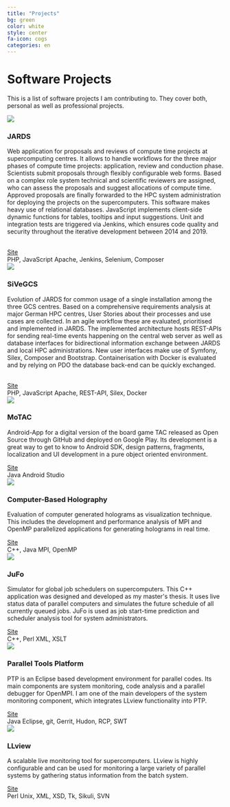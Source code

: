 ```yaml
---
title: "Projects"
bg: green
color: white
style: center
fa-icon: cogs
categories: en
---
```


# Software Projects
This is a list of software projects I am contributing to. They cover both, personal as well
as professional projects.

<div class="softwarelist">
<div class="swlogoBox">
<a target="_blank" href="https://application.fz-juelich.de/review">
	<img class="swlogo" src="../img/logos/jards.png"/>
</a>
</div>

<div class="swdescription">
<h3 id="jards">JARDS</h3>

Web application for proposals and reviews of compute time projects at supercomputing centres.
It allows to handle workflows for the three major phases of compute time projects: 
application, review and conduction phase.
Scientists submit proposals through flexibly configurable web forms. Based on a complex role system
technical and scientific reviewers are assigned, who can assess the proposals and suggest allocations
of compute time. Approved proposals are finally forwarded to the HPC system administration for 
deploying the projects on the supercomputers. This software makes heavy use of
relational databases. JavaScript implements client-side dynamic functions for tables, tooltips and 
input suggestions. Unit and integration tests are triggered via Jenkins, which ensures code
quality and security throughout the iterative development between 2014 and 2019.

<br/>
<div class="swlinkdiv"><a target="_blank" href="https://application.fz-juelich.de/review"><i class="fa fa-external-link-square"></i><span class="swsitelink">Site</span></a></div>
<span class="shortinfo"><i class="fa fa-code" title="Programming languages"></i> PHP, JavaScript</span>
<span class="shortinfo"><i class="fa fa-cogs" title="Tools"></i> Apache, Jenkins, Selenium, Composer</span>
</div>
</div>

<div class="softwarelist">
<div class="swlogoBox">
<a target="_blank" href="https://jards.gauss-centre.eu/gcshome">
	<img class="swlogo" src="../img/logos/sivegcs.png"/>
</a>
</div>

<div class="swdescription">
<h3 id="sivegcs">SiVeGCS</h3>

Evolution of JARDS for common usage of a single installation among the three GCS centres.
Based on a comprehensive requirements analysis at major German 
HPC centres, User Stories about their processes and use cases are collected. In an agile workflow
these are evaluated, prioritised and implemented in JARDS. The implemented architecture hosts
REST-APIs for sending real-time events happening on the central web server as well as database 
interfaces for bidirectional information exchange between JARDS and local HPC administrations.
New user interfaces make use of Symfony, Silex, Composer and Bootstrap. Containerisation with 
Docker is evaluated and by relying on PDO the database back-end can be quickly exchanged.

<br/>
<div class="swlinkdiv"><a target="_blank" href="https://jards.gauss-centre.eu/gcshome"><i class="fa fa-external-link-square"></i><span class="swsitelink">Site</span></a></div>
<span class="shortinfo"><i class="fa fa-code" title="Programmiersprachen"></i> PHP, JavaScript</span>
<span class="shortinfo"><i class="fa fa-cogs" title="Werkzeuge"></i> Apache, REST-API, Silex, Docker</span>
</div>
</div>

<div class="softwarelist">
<div class="swlogoBox">
<a target="_blank" href="https://play.google.com/store/apps/details?id=de.karbach.tac&hl=en">
	<img class="swlogo" src="../img/logos/motac.png"/>
</a>
</div>

<div class="swdescription">
<h3 id="motac">MoTAC</h3>

Android-App for a digital version of the board game TAC released as Open Source through GitHub
and deployed on Google Play.
Its development is a great way to get to know to Android SDK, design patterns, fragments,
localization and UI development in a pure object oriented environment. 
<br/>
<div class="swlinkdiv"><a target="_blank" href="https://play.google.com/store/apps/details?id=de.karbach.tac&hl=en"><i class="fa fa-external-link-square"></i><span class="swsitelink">Site</span></a></div>
<span class="shortinfo"><i class="fa fa-code" title="Programming languages"></i> Java</span>
<span class="shortinfo"><i class="fa fa-cogs" title="Tools"></i> Android Studio</span>
</div>
</div>

<div class="softwarelist">
<div class="swlogoBox">
<a target="_blank" href="http://hdl.handle.net/2128/5465">
	<img class="swlogo" src="../img/logos/holography.png"/>
</a>
</div>

<div class="swdescription">
<h3 id="holo">Computer-Based Holography</h3>

Evaluation of computer generated holograms as visualization technique.
This includes the development and performance analysis of MPI and OpenMP parallelized
applications for generating holograms in real time.
<br/>
<div class="swlinkdiv"><a target="_blank" href="http://hdl.handle.net/2128/5465"><i class="fa fa-external-link-square"></i><span class="swsitelink">Site</span></a></div>
<span class="shortinfo"><i class="fa fa-code" title="Programming languages"></i> C++, Java</span>
<span class="shortinfo"><i class="fa fa-cogs" title="Tools"></i> MPI, OpenMP</span>
</div>
</div>

<div class="softwarelist">
<div class="swlogoBox">
<a target="_blank" href="http://www.fz-juelich.de/ias/jsc/EN/Expertise/Support/Software/JuFo/_node.html">
	<img class="swlogo" src="../img/logos/jufo.png"/>
</a>
</div>

<div class="swdescription">
<h3 id="jufo">JuFo</h3>

Simulator for global job schedulers on supercomputers. This C++ application was designed and 
developed as my master's thesis. It uses live status data of parallel computers and 
simulates the future schedule of all currently queued jobs. JuFo is used as job start-time
prediction and scheduler analysis tool for system administrators. 
<br/>
<div class="swlinkdiv"><a target="_blank" href="http://www.fz-juelich.de/ias/jsc/EN/Expertise/Support/Software/JuFo/_node.html"><i class="fa fa-external-link-square"></i><span class="swsitelink">Site</span></a></div>
<span class="shortinfo"><i class="fa fa-code" title="Programming languages"></i> C++, Perl</span>
<span class="shortinfo"><i class="fa fa-cogs" title="Tools"></i> XML, XSLT</span>
</div>
</div>

<div class="softwarelist">
<div class="swlogoBox">
<a target="_blank" href="http://eclipse.org/ptp/">
	<img class="swlogo" src="../img/logos/ptp.png"/>
</a>
</div>

<div class="swdescription">
<h3 id="ptp">Parallel Tools Platform</h3>

PTP is an Eclipse based development environment for parallel codes. 
Its main components are system monitoring,
code analysis and a parallel debugger for OpenMPI.
I am one of the main developers of the system monitoring component, which integrates
LLview functionality into PTP.
<br/>
<div class="swlinkdiv"><a target="_blank" href="http://eclipse.org/ptp/"><i class="fa fa-external-link-square"></i><span class="swsitelink">Site</span></a></div>
<span class="shortinfo"><i class="fa fa-code" title="Programming languages"></i> Java</span>
<span class="shortinfo"><i class="fa fa-cogs" title="Tools"></i> Eclipse, git, Gerrit, Hudon, RCP, SWT</span>
</div>
</div>

<div class="softwarelist">
<div class="swlogoBox">
<a target="_blank" href="http://www.fz-juelich.de/ias/jsc/EN/Expertise/Support/Software/LLview/_node.html">
	<img class="swlogo" src="../img/logos/llview.png"/>
</a>
</div>

<div class="swdescription">
<h3 id="llview">LLview</h3>

A scalable live monitoring tool for supercomputers. LLview is highly configurable and can be used
for monitoring a large variety of parallel systems by gathering status information from the batch
system.<br/>
<div class="swlinkdiv"><a target="_blank" href="http://www.fz-juelich.de/ias/jsc/EN/Expertise/Support/Software/LLview/_node.html"><i class="fa fa-external-link-square"></i><span class="swsitelink">Site</span></a></div>
<span class="shortinfo"><i class="fa fa-code" title="Programming languages"></i> Perl</span>
<span class="shortinfo"><i class="fa fa-cogs" title="Tools"></i> Unix, XML, XSD, Tk, Sikuli, SVN</span>
</div>
</div>